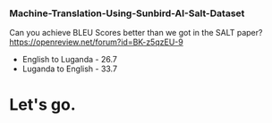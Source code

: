 ### Machine-Translation-Using-Sunbird-AI-Salt-Dataset
Can you achieve BLEU Scores better than we got in the SALT paper? https://openreview.net/forum?id=BK-z5qzEU-9
- English to Luganda - 26.7
- Luganda to English - 33.7

# Let's go.
